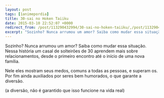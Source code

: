 ```yaml
---
layout: post
tags: [1animepordia]
title: 30-sai no Hoken Taiiku
date: 2015-03-10 22:52:07 +0000
redirect_from: /post/113290432994/30-sai-no-hoken-taiiku/,/post/113290432994/
excerpt: "Sozinho? Nunca arrumou um amor? Saiba como mudar essa situação com esse anime!"
---
```


Sozinho? Nunca arrumou um amor? Saiba como mudar essa situação. Nessa
história um casal de solteirões de 30 aprendem mais sobre
relacionamentos, desde o primeiro encontro até o início de uma nova
família.

Nele eles mostram seus medos, comuns a todas as pessoas, e superam os.
Por fim ainda auxiliados por seres bem humorados, o que garante a
diversão.

(a diversão, não é garantido que isso funcione na vida real)

